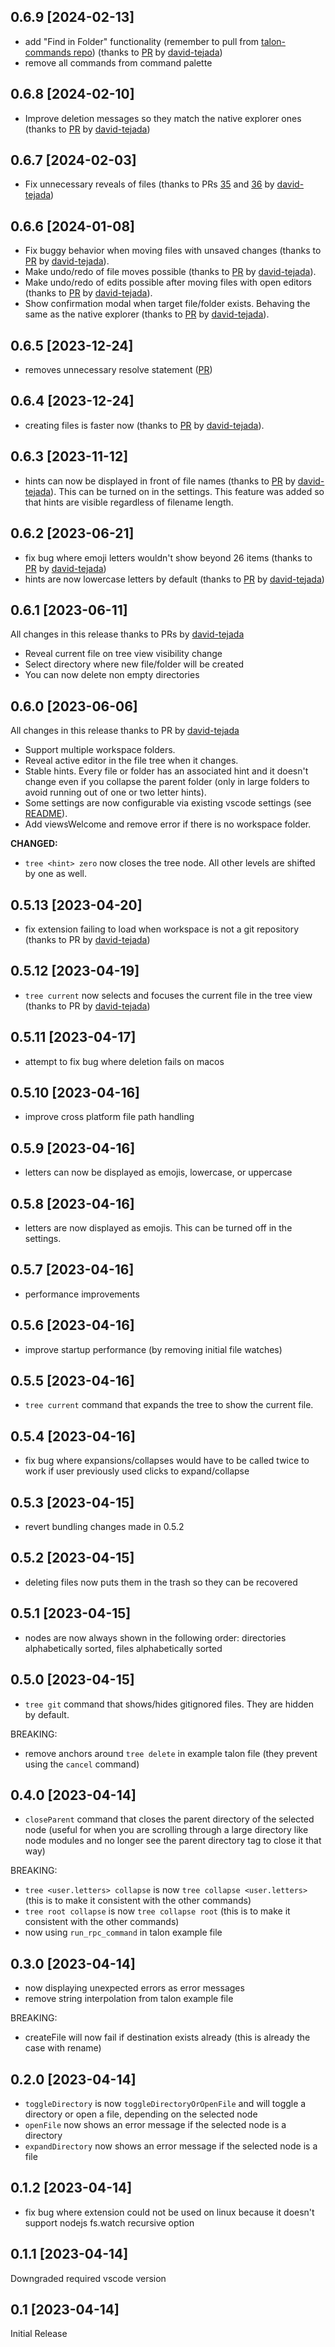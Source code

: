 ## 0.6.9 [2024-02-13]

- add "Find in Folder" functionality (remember to pull from [talon-commands repo](https://github.com/paul-schaaf/talon-filetree-commands)) (thanks to [PR](https://github.com/paul-schaaf/talon-filetree/pull/39) by [david-tejada](https://github.com/david-tejada))
- remove all commands from command palette

## 0.6.8 [2024-02-10]
- Improve deletion messages so they match the native explorer ones (thanks to [PR](https://github.com/paul-schaaf/talon-filetree/pull/38) by [david-tejada](https://github.com/david-tejada))

## 0.6.7 [2024-02-03]
- Fix unnecessary reveals of files (thanks to PRs [35](https://github.com/paul-schaaf/talon-filetree/pull/35) and [36](https://github.com/paul-schaaf/talon-filetree/pull/36) by [david-tejada](https://github.com/david-tejada))

## 0.6.6 [2024-01-08]

- Fix buggy behavior when moving files with unsaved changes (thanks to [PR](https://github.com/paul-schaaf/talon-filetree/pull/34) by [david-tejada](https://github.com/david-tejada)).
- Make undo/redo of file moves possible (thanks to [PR](https://github.com/paul-schaaf/talon-filetree/pull/34) by [david-tejada](https://github.com/david-tejada)).
- Make undo/redo of edits possible after moving files with open editors (thanks to [PR](https://github.com/paul-schaaf/talon-filetree/pull/34) by [david-tejada](https://github.com/david-tejada)).
- Show confirmation modal when target file/folder exists. Behaving the same as the native explorer (thanks to [PR](https://github.com/paul-schaaf/talon-filetree/pull/34) by [david-tejada](https://github.com/david-tejada)).

## 0.6.5 [2023-12-24]

- removes unnecessary resolve statement ([PR](https://github.com/paul-schaaf/talon-filetree/pull/33))

## 0.6.4 [2023-12-24]

- creating files is faster now (thanks to [PR](https://github.com/paul-schaaf/talon-filetree/pull/31) by [david-tejada](https://github.com/david-tejada)).

## 0.6.3 [2023-11-12]

- hints can now be displayed in front of file names (thanks to [PR](https://github.com/paul-schaaf/talon-filetree/pull/29) by [david-tejada](https://github.com/david-tejada)). This can be turned on in the settings. This feature was added so that hints are visible regardless of filename length.

## 0.6.2 [2023-06-21]

- fix bug where emoji letters wouldn't show beyond 26 items (thanks to [PR](https://github.com/paul-schaaf/talon-filetree/pull/23) by [david-tejada](https://github.com/david-tejada))
- hints are now lowercase letters by default (thanks to [PR](https://github.com/paul-schaaf/talon-filetree/pull/23) by [david-tejada](https://github.com/david-tejada))

## 0.6.1 [2023-06-11]

All changes in this release thanks to PRs by [david-tejada](https://github.com/david-tejada)

- Reveal current file on tree view visibility change
- Select directory where new file/folder will be created
- You can now delete non empty directories

## 0.6.0 [2023-06-06]

All changes in this release thanks to PR by [david-tejada](https://github.com/david-tejada)

- Support multiple workspace folders.
- Reveal active editor in the file tree when it changes.
- Stable hints. Every file or folder has an associated hint and it doesn't change even if you collapse the parent folder (only in large folders to avoid running out of one or two letter hints).
- Some settings are now configurable via existing vscode settings (see [README](./README.md)).
- Add viewsWelcome and remove error if there is no workspace folder.

**CHANGED:**
- `tree <hint> zero` now closes the tree node. All other levels are shifted by one as well.

## 0.5.13 [2023-04-20]

- fix extension failing to load when workspace is not a git repository (thanks to PR by [david-tejada](https://github.com/david-tejada))

## 0.5.12 [2023-04-19]

- `tree current` now selects and focuses the current file in the tree view (thanks to PR by [david-tejada](https://github.com/david-tejada))

## 0.5.11 [2023-04-17]

- attempt to fix bug where deletion fails on macos

## 0.5.10 [2023-04-16]

- improve cross platform file path handling

## 0.5.9 [2023-04-16]

- letters can now be displayed as emojis, lowercase, or uppercase

## 0.5.8 [2023-04-16]

- letters are now displayed as emojis. This can be turned off in the settings.

## 0.5.7 [2023-04-16]

- performance improvements

## 0.5.6 [2023-04-16]

- improve startup performance (by removing initial file watches)

## 0.5.5 [2023-04-16]

- `tree current` command that expands the tree to show the current file.

## 0.5.4 [2023-04-16]

- fix bug where expansions/collapses would have to be called twice to work if user previously used clicks to expand/collapse

## 0.5.3 [2023-04-15]

- revert bundling changes made in 0.5.2

## 0.5.2 [2023-04-15]

- deleting files now puts them in the trash so they can be recovered

## 0.5.1 [2023-04-15]

- nodes are now always shown in the following order: directories alphabetically sorted, files alphabetically sorted

## 0.5.0 [2023-04-15]

- `tree git` command that shows/hides gitignored files. They are hidden by default.

BREAKING:

- remove anchors around `tree delete` in example talon file (they prevent using the `cancel` command)

## 0.4.0 [2023-04-14]

- `closeParent` command that closes the parent directory of the selected node (useful for when you are scrolling through a large directory like node modules and no longer see the parent directory tag to close it that way)

BREAKING:

- `tree <user.letters> collapse` is now `tree collapse <user.letters>` (this is to make it consistent with the other commands)
- `tree root collapse` is now `tree collapse root` (this is to make it consistent with the other commands)
- now using `run_rpc_command` in talon example file

## 0.3.0 [2023-04-14]

- now displaying unexpected errors as error messages
- remove string interpolation from talon example file

BREAKING:

- createFile will now fail if destination exists already (this is already the case with rename)

## 0.2.0 [2023-04-14]

- `toggleDirectory` is now `toggleDirectoryOrOpenFile` and will toggle a directory or open a file, depending on the selected node
- `openFile` now shows an error message if the selected node is a directory
- `expandDirectory` now shows an error message if the selected node is a file

## 0.1.2 [2023-04-14]

- fix bug where extension could not be used on linux because it doesn't support nodejs fs.watch recursive option

## 0.1.1 [2023-04-14]

Downgraded required vscode version

## 0.1 [2023-04-14]

Initial Release
